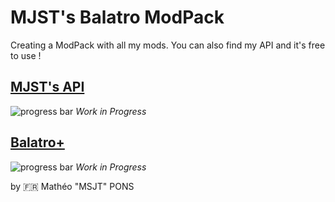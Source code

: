 # MJST's Balatro ModPack

Creating a ModPack with all my mods.
You can also find my API and it's free to use !

## [MJST's API](https://github.com/Thurger/mjst_balatro_modpack/tree/main/api)

![progress bar](https://geps.dev/progress/5?dangerColor=800000&warningColor=ff9900&successColor=006600)
*Work in Progress*

## [Balatro+](https://github.com/Thurger/mjst_balatro_modpack/tree/main/balatro_plus)

![progress bar](https://geps.dev/progress/15?dangerColor=800000&warningColor=ff9900&successColor=006600)
*Work in Progress*

<!-- ## [Botanic](https://github.com/Thurger/mjst_balatro_modpack/tree/main/botanic)

![progress bar](https://geps.dev/progress/5?dangerColor=800000&warningColor=ff9900&successColor=006600)
*Work in Progress* -->

<!-- ## [Olympics]() -->

<!-- ![progress bar](https://geps.dev/progress/0?dangerColor=800000&warningColor=ff9900&successColor=006600)
*Work in Progress* -->

<!-- ## [Formula1]() -->

<!-- ![progress bar](https://geps.dev/progress/0?dangerColor=800000&warningColor=ff9900&successColor=006600)
*Work in Progress* -->

<!-- ## [Chess]() -->

<!-- ![progress bar](https://geps.dev/progress/0?dangerColor=800000&warningColor=ff9900&successColor=006600)
*Work in Progress* -->

<!-- ## [Joker+](https://github.com/Thurger/mjst_balatro_modpack/tree/main/jokers_plus)

![progress bar](https://geps.dev/progress/20?dangerColor=800000&warningColor=ff9900&successColor=006600)
*Work in Progress* -->

<!-- ## [Deck+](https://github.com/Thurger/mjst_balatro_modpack/tree/main/decks_plus)

![progress bar](https://geps.dev/progress/3?dangerColor=800000&warningColor=ff9900&successColor=006600)
*Work in Progress* -->

by 🇫🇷 Mathéo "MSJT" PONS
